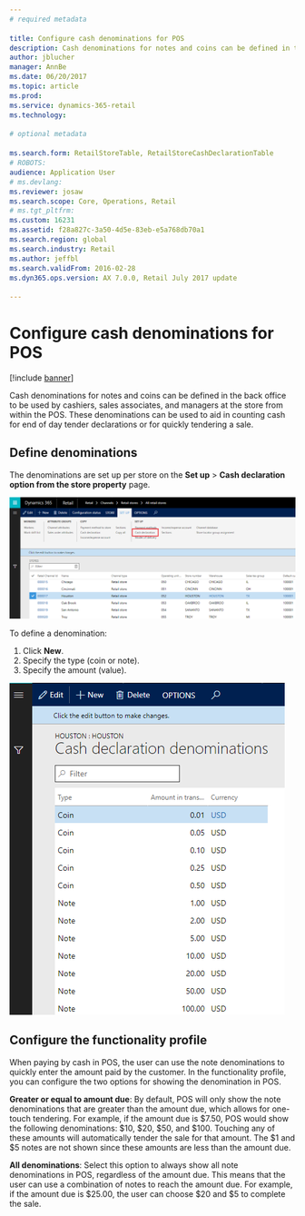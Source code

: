 ```yaml
---
# required metadata

title: Configure cash denominations for POS
description: Cash denominations for notes and coins can be defined in the back office to be used by cashiers, sales associates, and managers at the store from within the POS.
author: jblucher
manager: AnnBe
ms.date: 06/20/2017
ms.topic: article
ms.prod: 
ms.service: dynamics-365-retail
ms.technology: 

# optional metadata

ms.search.form: RetailStoreTable, RetailStoreCashDeclarationTable
# ROBOTS: 
audience: Application User
# ms.devlang: 
ms.reviewer: josaw
ms.search.scope: Core, Operations, Retail
# ms.tgt_pltfrm: 
ms.custom: 16231
ms.assetid: f28a827c-3a50-4d5e-83eb-e5a768db70a1
ms.search.region: global
ms.search.industry: Retail
ms.author: jeffbl
ms.search.validFrom: 2016-02-28
ms.dyn365.ops.version: AX 7.0.0, Retail July 2017 update

---
```


# Configure cash denominations for POS

[!include [banner](includes/banner.md)]

Cash denominations for notes and coins can be defined in the back office to be used by cashiers, sales associates, and managers at the store from within the POS. These denominations can be used to aid in counting cash for end of day tender declarations or for quickly tendering a sale.

## Define denominations
The denominations are set up per store on the **Set up** > **Cash declaration option from the store property** page. 

![cash denominations](./media/image1-denomination.png)

To define a denomination:
1. Click **New**.
1. Specify the type (coin or note).
1. Specify the amount (value).

![cash denominations](./media/image2-denomination.png)

## Configure the functionality profile
When paying by cash in POS, the user can use the note denominations to quickly enter the amount paid by the customer. In the functionality profile, you can configure the two options for showing the denomination in POS.

**Greater or equal to amount due**: By default, POS will only show the note denominations that are greater than the amount due, which allows for one-touch tendering. For example, if the amount due is $7.50, POS would show the following denominations: $10, $20, $50, and $100. Touching any of these amounts will automatically tender the sale for that amount. The $1 and $5 notes are not shown since these amounts are less than the amount due.

**All denominations**: Select this option to always show all note denominations in POS, regardless of the amount due. This means that the user can use a combination of notes to reach the amount due. For example, if the amount due is $25.00, the user can choose $20 and $5 to complete the sale.
